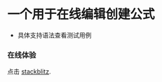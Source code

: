 # 一个用于在线编辑创建公式


- 具体支持语法查看测试用例

### 在线体验

点击 [stackblitz](https://stackblitz.com/github/so11y/latex?file=src%2Fmain.ts).



